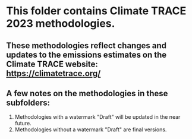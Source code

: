 # This folder contains **Climate TRACE 2023 methodologies**. 
## These methodologies reflect changes and updates to the emissions estimates on the Climate TRACE website: https://climatetrace.org/
## A few notes on the methodologies in these subfolders:
   1) Methodologies with a watermark "Draft" will be updated in the near future.
   2) Methodologies without a watermark "Draft" are final versions.
